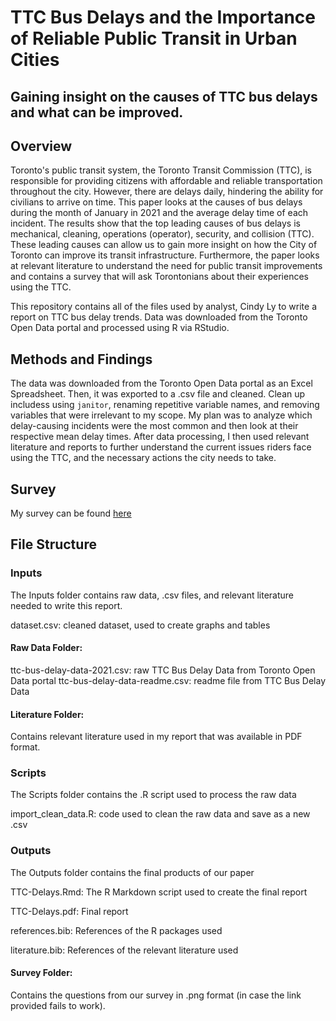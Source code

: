 # TTC Bus Delays and the Importance of Reliable Public Transit in Urban Cities
## Gaining insight on the causes of TTC bus delays and what can be improved.

## Overview
Toronto's public transit system, the Toronto Transit Commission (TTC), is responsible for providing citizens with affordable and reliable transportation throughout the city. However, there are delays daily, hindering the ability for civilians to arrive on time. This paper looks at the causes of bus delays during the month of January in 2021 and the average delay time of each incident. The results show that the top leading causes of bus delays is mechanical, cleaning, operations (operator), security, and collision (TTC). These leading causes can allow us to gain more insight on how the City of Toronto can improve its transit infrastructure. Furthermore, the paper looks at relevant literature to understand the need for public transit improvements and contains a survey that will ask Torontonians about their experiences using the TTC.

This repository contains all of the files used by analyst, Cindy Ly to write a report on TTC bus delay trends. Data was downloaded from the Toronto Open Data portal and processed using R via RStudio.

## Methods and Findings
The data was downloaded from the Toronto Open Data portal as an Excel Spreadsheet. Then, it was exported to a .csv file and cleaned. Clean up includess using `janitor`, renaming repetitive variable names, and removing variables that were irrelevant to my scope. My plan was to analyze which delay-causing incidents were the most common and then look at their respective mean delay times. After data processing, I then used relevant literature and reports to further understand the current issues riders face using the TTC, and the necessary actions the city needs to take.

## Survey
My survey can be found [here](https://forms.gle/VqyPs65oP7dBXcMj8)

## File Structure

### Inputs
The Inputs folder contains raw data, .csv files, and relevant literature needed to write this report.

dataset.csv: cleaned dataset, used to create graphs and tables

#### Raw Data Folder: 
ttc-bus-delay-data-2021.csv: raw TTC Bus Delay Data from Toronto Open Data portal
ttc-bus-delay-data-readme.csv: readme file from TTC Bus Delay Data

#### Literature Folder:
Contains relevant literature used in my report that was available in PDF format.

### Scripts
The Scripts folder contains the .R script used to process the raw data

import_clean_data.R: code used to clean the raw data and save as a new .csv

### Outputs
The Outputs folder contains the final products of our paper

TTC-Delays.Rmd: The R Markdown script used to create the final report

TTC-Delays.pdf: Final report

references.bib: References of the R packages used

literature.bib: References of the relevant literature used

#### Survey Folder:
Contains the questions from our survey in .png format (in case the link provided fails to work).
